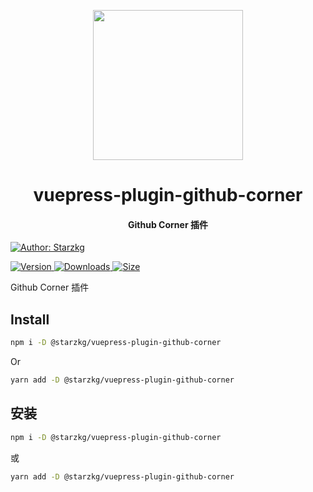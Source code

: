<!-- markdownlint-disable -->
<p align="center">
  <img width="240" src="https://vuepress-theme.mrhope.site/logo.svg" style="text-align: center;"/>
</p>
<h1 align="center">vuepress-plugin-github-corner</h1>
<h4 align="center">Github Corner 插件</h4>

[![Author: Starzkg](https://img.shields.io/badge/Author-Starzkg-blue.svg?style=for-the-badge)](https://shentuzhigang.cn)

<!-- markdownlint-restore -->

[![Version](https://img.shields.io/npm/v/@starzkg/vuepress-plugin-github-corner.svg?style=flat-square&logo=npm) ![Downloads](https://img.shields.io/npm/dm/@starzkg/vuepress-plugin-github-corner.svg?style=flat-square&logo=npm) ![Size](https://img.shields.io/bundlephobia/min/@starzkg/vuepress-plugin-github-corner?style=flat-square&logo=npm)](https://www.npmjs.com/package/@starzkg/vuepress-plugin-github-corner)

Github Corner 插件

## Install

```bash
npm i -D @starzkg/vuepress-plugin-github-corner
```

Or

```bash
yarn add -D @starzkg/vuepress-plugin-github-corner
```

## 安装

```bash
npm i -D @starzkg/vuepress-plugin-github-corner
```

或

```bash
yarn add -D @starzkg/vuepress-plugin-github-corner
```
